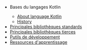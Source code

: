 
<link href="https://github.com/uvsq21801511/langage_Kotlin/blob/master/style.css" rel="stylesheet" />
<nav>
	<ul>
		<li> Bases du langages Kotlin</li>
			<ul>
				<li><a href="https://github.com/uvsq21801511/langage_Kotlin/blob/master/Bases%20du%20langages%20Kotlin">About language Kotlin</a></li>
				<li><a href="#">History</a></li>
			</ul>
		<li><a href="#">Principales bibliothèques standards</a></li>
		<li><a href="#">Principales bibliothèques tierces</a></li>
		<li><a href="#">Putils de développement</a></li>
		<li><a href="#">Ressources d'apprentissage</a></li>
	</ul>
</nav>


